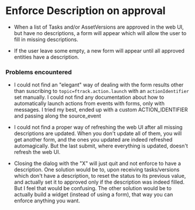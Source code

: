 # Enforce Description on approval

- When a list of Tasks and/or AssetVersions are approved in the web UI,
but have no descriptions, a form will appear which will allow the user
to fill in missing descriptions.

- If the user leave some empty, a new form will appear until all approved
entities have a description.

### Problems encountered

- I could not find an "elegant" way of dealing with the form results other
than suscribing to `topic=ftrack.action.launch` with an `actionIdentifier`
set manually. I could not find any documentation about how to automatically
launch actions from events with forms, only with messages. I tried my best,
ended up with a custom ACTION_IDENTIFIER and passing along the source_event

- I could not find a proper way of refreshing the web UI after all missing
descriptions are updated. When you don't update all of them, you will get
another form, and the ones you updated are indeed refreshed automagically.
But the last submit, where everything is updated, doesn't refresh the web
UI.
- Closing the dialog with the "X" will just quit and not enforce to have
a description. One solution would be to, upon receiving tasks/versions
which don't have a description, to reset the status to its previous value,
and actually set it to approved only if the description was indeed filled.
But I feel that would be confusing. The other solution would be to actually
build a widget (instead of using a form), that way you can enforce anything
you want.


